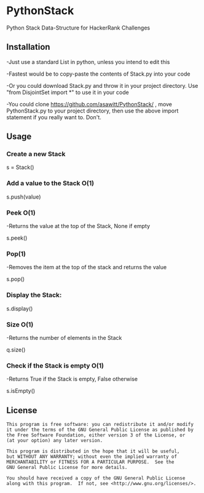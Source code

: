 # PythonStack
Python Stack Data-Structure for HackerRank Challenges

## Installation
-Just use a standard List in python, unless you intend to edit this

-Fastest would be to copy-paste the contents of Stack.py into your code 

-Or you could download Stack.py and throw it in your project directory. Use "from DisjointSet import *" to use it in your code

-You could clone https://github.com/asawitt/PythonStack/ , move PythonStack.py to your project directory, then use the above import statement if you really want to. Don't. 

## Usage
### Create a new Stack
s = Stack()
### Add a value to the Stack O(1)
s.push(value)
### Peek O(1)
-Returns the value at the top of the Stack, None if empty

s.peek()
### Pop(1)
-Removes the item at the top of the stack and returns the value

s.pop()

### Display the Stack:
s.display()

### Size O(1)
-Returns the number of elements in the Stack

q.size()

### Check if the Stack is empty O(1)
-Returns True if the Stack is empty, False otherwise

s.isEmpty()



## License
    This program is free software: you can redistribute it and/or modify
    it under the terms of the GNU General Public License as published by
    the Free Software Foundation, either version 3 of the License, or
    (at your option) any later version.
    
    This program is distributed in the hope that it will be useful,
    but WITHOUT ANY WARRANTY; without even the implied warranty of
    MERCHANTABILITY or FITNESS FOR A PARTICULAR PURPOSE.  See the
    GNU General Public License for more details.
    
    You should have received a copy of the GNU General Public License
    along with this program.  If not, see <http://www.gnu.org/licenses/>.
